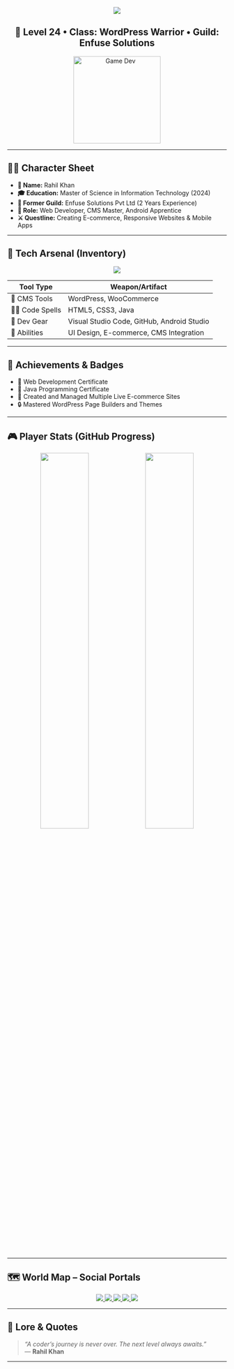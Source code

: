 <!-- Game-Styled GitHub Profile README -->

<p align="center">
  <img src="https://capsule-render.vercel.app/api?type=waving&color=1abc9c&height=180&section=header&text=🕹️%20Rahil%20Khan%20%7C%20Dev%20Profile%20Quest&fontSize=36&fontColor=ffffff" />
</p>

<h2 align="center">🎯 Level 24 • Class: WordPress Warrior • Guild: Enfuse Solutions</h2>

<p align="center">
  <img src="https://media.giphy.com/media/du3J3cXyzhj75IOgvA/giphy.gif" width="200" alt="Game Dev" />
</p>

---

## 🧙‍♂️ Character Sheet

- **🧾 Name:** Rahil Khan  
- **🎓 Education:** Master of Science in Information Technology (2024)  
- **🏢 Former Guild:** Enfuse Solutions Pvt Ltd (2 Years Experience)  
- **🧠 Role:** Web Developer, CMS Master, Android Apprentice  
- **⚔️ Questline:** Creating E-commerce, Responsive Websites & Mobile Apps  

---

## 🧪 Tech Arsenal (Inventory)

<p align="center">
  <img src="https://skillicons.dev/icons?i=wordpress,html,css,java,androidstudio,vscode,git" />
</p>

| Tool Type     | Weapon/Artifact                      |
|---------------|--------------------------------------|
| 🧱 CMS Tools   | WordPress, WooCommerce              |
| 🧙‍♂️ Code Spells | HTML5, CSS3, Java                 |
| 🧰 Dev Gear    | Visual Studio Code, GitHub, Android Studio |
| 🧠 Abilities   | UI Design, E-commerce, CMS Integration |

---

## 📜 Achievements & Badges

- 🏅 Web Development Certificate  
- 🏅 Java Programming Certificate  
- 🎯 Created and Managed Multiple Live E-commerce Sites  
- 🔒 Mastered WordPress Page Builders and Themes

---

## 🎮 Player Stats (GitHub Progress)

<p align="center">
  <img src="https://github-readme-stats.vercel.app/api?username=Rahildata9400&show_icons=true&theme=merko" width="47%" />
  <img src="https://github-readme-streak-stats.herokuapp.com/?user=Rahildata9400&theme=merko" width="47%" />
</p>

---

## 🗺️ World Map – Social Portals

<p align="center">
  <a href="mailto:Rahilkhan76663@gmail.com">
    <img src="https://img.shields.io/badge/Gmail-F23127?style=for-the-badge&logo=gmail&logoColor=white" />
  </a>
  <a href="https://www.linkedin.com/in/rahil-khan-9421a4211/" target="_blank">
    <img src="https://img.shields.io/badge/LinkedIn-0077B5?style=for-the-badge&logo=linkedin&logoColor=white" />
  </a>
  <a href="https://github.com/Rahildata9400" target="_blank">
    <img src="https://img.shields.io/badge/GitHub-181717?style=for-the-badge&logo=github&logoColor=white" />
  </a>
  <a href="https://www.hackerrank.com/dashboard" target="_blank">
    <img src="https://img.shields.io/badge/HackerRank-2EC866?style=for-the-badge&logo=hackerrank&logoColor=white" />
  </a>
  <a href="https://www.naukri.com/" target="_blank">
    <img src="https://img.shields.io/badge/Naukri-0054A6?style=for-the-badge&logo=naukri&logoColor=white" />
  </a>
</p>

---

## 🧭 Lore & Quotes

> _“A coder’s journey is never over. The next level always awaits.”_  
> — **Rahil Khan**

---


